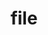 ---
title: "file"
layout: cache
categories: [package, develop]
meta: {"versions": ["5.45"], "compilers": ["oneapi@=2024.2.0"], "oss": ["ubuntu22.04"], "platforms": ["linux"], "targets": ["x86_64_v3"], "stacks": ["e4s-oneapi", "root"], "num_specs": 1, "num_specs_by_stack": {"e4s-oneapi": 1, "root": 1}}
spec_details: [{"hash": "atenhtlmjwsqg7zofcvwno4vyifxi2mk", "compiler": "oneapi@=2024.2.0", "versions": ["5.45"], "os": "ubuntu22.04", "platform": "linux", "target": "x86_64_v3", "variants": ["build_system=autotools", "+static"], "stacks": ["e4s-oneapi", "root"], "size": "-", "tarball": "https://binaries.spack.io/develop/build_cache/linux-ubuntu22.04-x86_64_v3/oneapi-2024.2.0/file-5.45/linux-ubuntu22.04-x86_64_v3-oneapi-2024.2.0-file-5.45-atenhtlmjwsqg7zofcvwno4vyifxi2mk.spack"}]
---